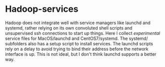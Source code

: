 # Hadoop-services

Hadoop does not integrate well with service managers like launchd and systemd, rather relying on its own convoluted shell scripts and unsupervised ssh connections to start up things. Here I collect *experimental* service files for MacOS/launchd and CentOS7/systemd.  The systemd/ subfolders also has a setup script to install services. The launchd scripts rely on a delay to avoid trying to bind their address before the network interface is up. This is not ideal, but I don't think launchd supports a better way.
